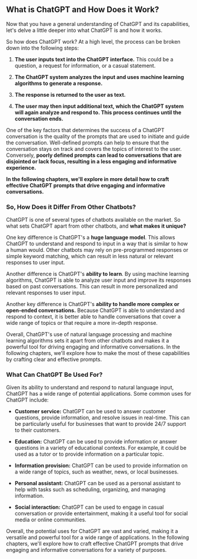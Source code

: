 ## What is ChatGPT and How Does it Work?

Now that you have a general understanding of ChatGPT and its capabilities, let's delve a little deeper into what ChatGPT is and how it works.

So how does ChatGPT work? At a high level, the process can be broken down into the following steps:

1. **The user inputs text into the ChatGPT interface.** This could be a question, a request for information, or a casual statement.
    
2. **The ChatGPT system analyzes the input and uses machine learning algorithms to generate a response.**
    
3. **The response is returned to the user as text.**
    
4. **The user may then input additional text, which the ChatGPT system will again analyze and respond to. This process continues until the conversation ends.**
    

One of the key factors that determines the success of a ChatGPT conversation is the quality of the prompts that are used to initiate and guide the conversation. Well-defined prompts can help to ensure that the conversation stays on track and covers the topics of interest to the user. Conversely, **poorly defined prompts can lead to conversations that are disjointed or lack focus, resulting in a less engaging and informative experience.**

**In the following chapters, we'll explore in more detail how to craft effective ChatGPT prompts that drive engaging and informative conversations.**

### So, How Does it Differ From Other Chatbots?

ChatGPT is one of several types of chatbots available on the market. So what sets ChatGPT apart from other chatbots, and **what makes it unique?**

One key difference is ChatGPT's a **huge language model**. This allows ChatGPT to understand and respond to input in a way that is similar to how a human would. Other chatbots may rely on pre-programmed responses or simple keyword matching, which can result in less natural or relevant responses to user input.

Another difference is ChatGPT's **ability to learn**. By using machine learning algorithms, ChatGPT is able to analyze user input and improve its responses based on past conversations. This can result in more personalized and relevant responses to user input.

Another key difference is ChatGPT's **ability to handle more complex or open-ended conversations.** Because ChatGPT is able to understand and respond to context, it is better able to handle conversations that cover a wide range of topics or that require a more in-depth response.

Overall, ChatGPT's use of natural language processing and machine learning algorithms sets it apart from other chatbots and makes it a powerful tool for driving engaging and informative conversations. In the following chapters, we'll explore how to make the most of these capabilities by crafting clear and effective prompts.

### What Can ChatGPT Be Used For?

Given its ability to understand and respond to natural language input, ChatGPT has a wide range of potential applications. Some common uses for ChatGPT include:

- **Customer service:** ChatGPT can be used to answer customer questions, provide information, and resolve issues in real-time. This can be particularly useful for businesses that want to provide 24/7 support to their customers.
    
- **Education:** ChatGPT can be used to provide information or answer questions in a variety of educational contexts. For example, it could be used as a tutor or to provide information on a particular topic.
    
- **Information provision:** ChatGPT can be used to provide information on a wide range of topics, such as weather, news, or local businesses.
    
- **Personal assistant:** ChatGPT can be used as a personal assistant to help with tasks such as scheduling, organizing, and managing information.
    
- **Social interaction:** ChatGPT can be used to engage in casual conversation or provide entertainment, making it a useful tool for social media or online communities.
    

Overall, the potential uses for ChatGPT are vast and varied, making it a versatile and powerful tool for a wide range of applications. In the following chapters, we'll explore how to craft effective ChatGPT prompts that drive engaging and informative conversations for a variety of purposes.